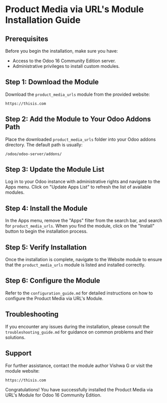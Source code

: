 # Product Media via URL's Module Installation Guide

## Prerequisites
Before you begin the installation, make sure you have:
- Access to the Odoo 16 Community Edition server.
- Administrative privileges to install custom modules.

## Step 1: Download the Module
Download the `product_media_urls` module from the provided website:
```
https://thisis.com
```

## Step 2: Add the Module to Your Odoo Addons Path
Place the downloaded `product_media_urls` folder into your Odoo addons directory. The default path is usually:
```
/odoo/odoo-server/addons/
```

## Step 3: Update the Module List
Log in to your Odoo instance with administrative rights and navigate to the Apps menu. Click on "Update Apps List" to refresh the list of available modules.

## Step 4: Install the Module
In the Apps menu, remove the "Apps" filter from the search bar, and search for `product_media_urls`. When you find the module, click on the "Install" button to begin the installation process.

## Step 5: Verify Installation
Once the installation is complete, navigate to the Website module to ensure that the `product_media_urls` module is listed and installed correctly.

## Step 6: Configure the Module
Refer to the `configuration_guide.md` for detailed instructions on how to configure the Product Media via URL's Module.

## Troubleshooting
If you encounter any issues during the installation, please consult the `troubleshooting_guide.md` for guidance on common problems and their solutions.

## Support
For further assistance, contact the module author Vishwa G or visit the module website:
```
https://thisis.com
```

Congratulations! You have successfully installed the Product Media via URL's Module for Odoo 16 Community Edition.